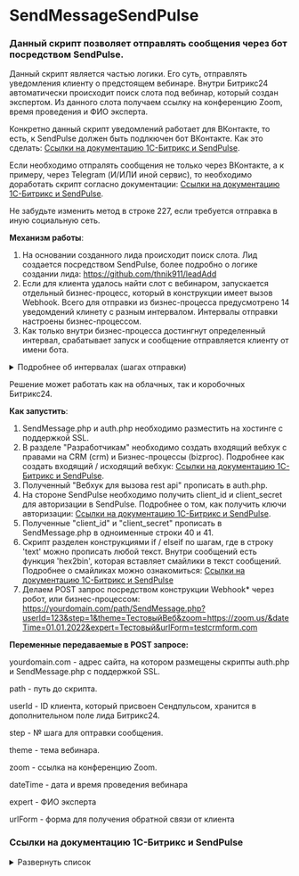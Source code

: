 # SendMessageSendPulse

### Данный скрипт позволяет отправлять сообщения через бот посредством SendPulse.

Данный скрипт является частью логики. Его суть, отправлять уведомления клиенту о предстоящем вебинаре. Внутри Битрикс24 автоматически происходит поиск слота под вебинар, который создан экспертом. Из данного слота получаем ссылку на конференцию Zoom, время проведения и ФИО эксперта.

Конкретно данный скрипт уведомлений работает для ВКонтакте, то есть, к SendPulse должен быть подлкючен бот ВКонтакте. Как это сделать: [Ссылки на документацию 1С-Битрикс и SendPulse](https://github.com/thnik911/SendMessageSendPulse/blob/main/README.md#%D1%81%D1%81%D1%8B%D0%BB%D0%BA%D0%B8-%D0%BD%D0%B0-%D0%B4%D0%BE%D0%BA%D1%83%D0%BC%D0%B5%D0%BD%D1%82%D0%B0%D1%86%D0%B8%D1%8E-1%D1%81-%D0%B1%D0%B8%D1%82%D1%80%D0%B8%D0%BA%D1%81-%D0%B8-sendpulse).

Если необходимо отпралять сообщения не только через ВКонтакте, а к примеру, через Telegram (И/ИЛИ иной сервис), то необходимо доработать скрипт согласно документации: [Ссылки на документацию 1С-Битрикс и SendPulse](https://github.com/thnik911/SendMessageSendPulse/blob/main/README.md#%D1%81%D1%81%D1%8B%D0%BB%D0%BA%D0%B8-%D0%BD%D0%B0-%D0%B4%D0%BE%D0%BA%D1%83%D0%BC%D0%B5%D0%BD%D1%82%D0%B0%D1%86%D0%B8%D1%8E-1%D1%81-%D0%B1%D0%B8%D1%82%D1%80%D0%B8%D0%BA%D1%81-%D0%B8-sendpulse).

Не забудьте изменить метод в строке 227, если требуется отправка в иную социальную сеть.

**Механизм работы**:
1. На основании созданного лида происходит поиск слота. Лид создается посредством SendPulse, более подробно о логике создании лида: https://github.com/thnik911/leadAdd
2. Если для клиента удалось найти слот с вебинаром, запускается отдельный бизнес-процесс, который в конструкции имеет вызов Webhook. Всего для отправки из бизнес-процесса предусмотрено 14 уведомдений клинету с разным интервалом. Интервалы отправки настроены бизнес-процессом. 
3. Как только внутри бизнес-процесса достингнут определенный интервал, срабатывает запуск и сообщение отправляется клиенту от имени бота.

<details><summary>Подробнее об интервалах (шагах отправки)</summary>

1 - отправляем сразу как нашли слот для клиента; 
  
2 - отправляем за 3 дня до $dateTime;
  
3 - отправляем за 2 дня до $dateTime;
  
4 - отправляем за 1 день до $dateTime;
  
5 - отправляем за 6 часов до $dateTime;
  
6 - отправляем за 1 час до $dateTime;
  
6.5 - оптравка отдельной ссылки на зум сразу за 6 шагом;
  
7 - отправляем за 15 минут до $dateTime;
  
8 - отправляем за 0 минут до $dateTime;
  
9 - отправляем через 10 минут после $dateTime;
  
10 - отправляем через 15 минут после $dateTime;
  
11 - отправляем через 1 час после $dateTime;
  
11.5 - отправляем еще одно сообщение сразу за 11;
  
12 - отправляем через 3 часа после $dateTime;
  

</details>

Решение может работать как на облачных, так и коробочных Битрикс24. 

**Как запустить**:
1. SendMessage.php и auth.php необходимо разместить на хостинге с поддержкой SSL.
2. В разделе "Разработчикам" необходимо создать входящий вебхук с правами на CRM (crm) и Бизнес-процессы (bizproc). Подробнее как создать входящий / исходящий вебхук: [Ссылки на документацию 1С-Битрикс и SendPulse](https://github.com/thnik911/SendMessageSendPulse/blob/main/README.md#%D1%81%D1%81%D1%8B%D0%BB%D0%BA%D0%B8-%D0%BD%D0%B0-%D0%B4%D0%BE%D0%BA%D1%83%D0%BC%D0%B5%D0%BD%D1%82%D0%B0%D1%86%D0%B8%D1%8E-1%D1%81-%D0%B1%D0%B8%D1%82%D1%80%D0%B8%D0%BA%D1%81-%D0%B8-sendpulse).
3. Полученный "Вебхук для вызова rest api" прописать в auth.php.
4. На стороне SendPulse необходимо получить client_id и client_secret для авторизации в SendPulse. Подробнее о том, как получить ключи авторизации: [Ссылки на документацию 1С-Битрикс и SendPulse](https://github.com/thnik911/SendMessageSendPulse/blob/main/README.md#%D1%81%D1%81%D1%8B%D0%BB%D0%BA%D0%B8-%D0%BD%D0%B0-%D0%B4%D0%BE%D0%BA%D1%83%D0%BC%D0%B5%D0%BD%D1%82%D0%B0%D1%86%D0%B8%D1%8E-1%D1%81-%D0%B1%D0%B8%D1%82%D1%80%D0%B8%D0%BA%D1%81-%D0%B8-sendpulse).
5. Полученные "client_id" и "client_secret" прописать в SendMessage.php в одноименные строки 40 и 41.
6. Скрипт разделен конструкциями if / elseif по шагам, где в строку 'text' можно прописать любой текст. Внутри сообщений есть функция 'hex2bin', которая вставляет смайлики в текст сообщений. Подробнее о смайликах можно ознакомиться: [Ссылки на документацию 1С-Битрикс и SendPulse](https://github.com/thnik911/SendMessageSendPulse/blob/main/README.md#%D1%81%D1%81%D1%8B%D0%BB%D0%BA%D0%B8-%D0%BD%D0%B0-%D0%B4%D0%BE%D0%BA%D1%83%D0%BC%D0%B5%D0%BD%D1%82%D0%B0%D1%86%D0%B8%D1%8E-1%D1%81-%D0%B1%D0%B8%D1%82%D1%80%D0%B8%D0%BA%D1%81-%D0%B8-sendpulse)
7. Делаем POST запрос посредством конструкции Webhook* через робот, или бизнес-процессом: https://yourdomain.com/path/SendMessage.php?userId=123&step=1&theme=ТестовыйВеб&zoom=https://zoom.us/&dateTime=01.01.2022&expert=Тестовый&urlForm=testcrmform.com

**Переменные передаваемые в POST запросе:**

yourdomain.com - адрес сайта, на котором размещены скрипты auth.php и SendMessage.php с поддержкой SSL.

path - путь до скрипта.

userId - ID клиента, который присвоен Сендпульсом, хранится в дополнительном поле лида Битрикс24.

step - № шага для оптравки сообщения.

theme - тема вебинара.

zoom - ссылка на конференцию Zoom.

dateTime - дата и время проведения вебинара

expert - ФИО эксперта

urlForm - форма для получения обратной связи от клиента

### Ссылки на документацию 1С-Битрикс и SendPulse 

<details><summary>Развернуть список</summary>

1. Действие Webhook внутри Бизнес-процесса / робота https://dev.1c-bitrix.ru/learning/course/index.php?COURSE_ID=57&LESSON_ID=8551
2. Как создать Webhook https://dev.1c-bitrix.ru/learning/course/index.php?COURSE_ID=99&LESSON_ID=8581&LESSON_PATH=8771.8583.8581
3. Как получить client_id и client_secret в SendPulse https://sendpulse.com/ru/integrations/api 
4. Как доработать скрипт для отправки через Telegram https://sendpulse.com/ru/integrations/api/chatbot/telegram#/contacts/post_contacts_sendText
5. Как подключить бота в SendPulse https://sendpulse.com/ru/knowledge-base/chatbot
6. Таблица смайликов https://apps.timwhitlock.info/emoji/tables/unicode

</details>

